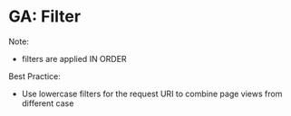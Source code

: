 # GA: Filter

Note:
* filters are applied IN ORDER

Best Practice:
* Use lowercase filters for the request URI to combine page views from different case

